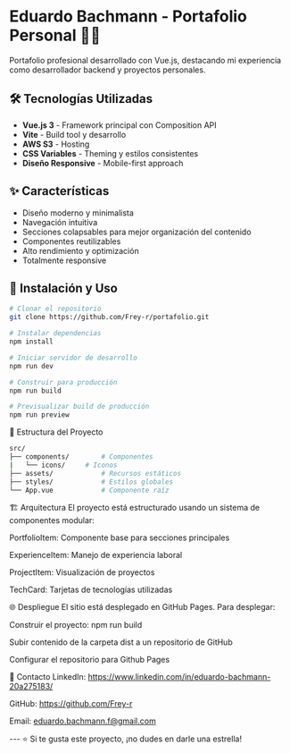 # Eduardo Bachmann - Portafolio Personal 👨‍💻

Portafolio profesional desarrollado con Vue.js, destacando mi experiencia como desarrollador backend y proyectos personales.

## 🛠️ Tecnologías Utilizadas

- **Vue.js 3** - Framework principal con Composition API
- **Vite** - Build tool y desarrollo
- **AWS S3** - Hosting
- **CSS Variables** - Theming y estilos consistentes
- **Diseño Responsive** - Mobile-first approach

## ✨ Características

- Diseño moderno y minimalista
- Navegación intuitiva
- Secciones colapsables para mejor organización del contenido
- Componentes reutilizables
- Alto rendimiento y optimización
- Totalmente responsive

## 🚀 Instalación y Uso

``` bash
# Clonar el repositorio
git clone https://github.com/Frey-r/portafolio.git
```
``` bash
# Instalar dependencias
npm install
``` 
``` bash
# Iniciar servidor de desarrollo
npm run dev
``` 
``` bash
# Construir para producción
npm run build
``` 
``` bash
# Previsualizar build de producción
npm run preview
``` 

📁 Estructura del Proyecto
``` bash
src/
├── components/        # Componentes
|   └── icons/     # Iconos
├── assets/            # Recursos estáticos        
├── styles/            # Estilos globales
└── App.vue            # Componente raíz
``` 

🏗️ Arquitectura
El proyecto está estructurado usando un sistema de componentes modular:

PortfolioItem: Componente base para secciones principales

ExperienceItem: Manejo de experiencia laboral

ProjectItem: Visualización de proyectos

TechCard: Tarjetas de tecnologías utilizadas

🌐 Despliegue
El sitio está desplegado en GitHub Pages. Para desplegar:

Construir el proyecto: npm run build

Subir contenido de la carpeta dist a un repositorio de GitHub 

Configurar el repositorio para Github Pages


🤝 Contacto
LinkedIn: https://www.linkedin.com/in/eduardo-bachmann-20a275183/

GitHub: https://github.com/Frey-r

Email: eduardo.bachmann.f@gmail.com

--- ⭐️ Si te gusta este proyecto, ¡no dudes en darle una estrella!